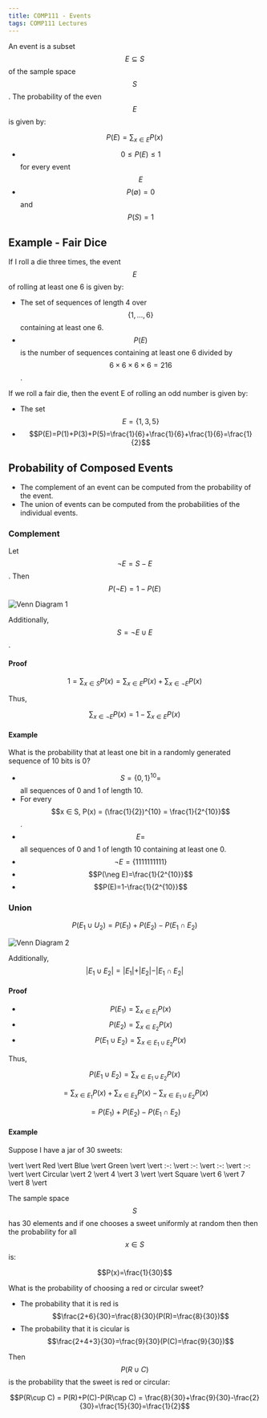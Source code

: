 ```yaml
---
title: COMP111 - Events
tags: COMP111 Lectures
---
```

An event is a subset $$E ⊆ S$$ of the sample space $$S$$. The probability of the even $$E$$ is given by:

$$P(E)=\sum_{x\in E}P(x)$$

* $$0 ≤ P(E) ≤ 1$$ for every event $$E$$
* $$P(\emptyset) = 0$$ and $$P(S) = 1$$

## Example - Fair Dice
If I roll a die three times, the event $$E$$ of rolling at least one 6 is given by:

* The set of sequences of length 4 over $$\{1,\ldots,6\}$$ containing at least one 6.
* $$P(E)$$ is the number of sequences containing at least one 6 divided by $$6\times6\times6\times6=216$$.

If we roll a fair die, then the event E of rolling an odd number is given by:

* The set $$E=\{1,3,5\}$$
* $$P(E)=P(1)+P(3)+P(5)=\frac{1}{6}+\frac{1}{6}+\frac{1}{6}=\frac{1}{2}$$

## Probability of Composed Events
* The complement of an event can be computed from the probability of the event.
* The union of events can be computed from the probabilities of the individual events.

### Complement
Let $$\neg E = S - E$$. Then $$P(\neg E)=1-P(E)$$

![Venn Diagram 1]({{site.baseurl}}/assets/COMP111/Lectures/2020-11-18-2-1.png)

Additionally, $$S=\neg E\cup E$$.

#### Proof
$$1=\sum_{x\in S}P(x)=\sum_{x\in E}P(x)+\sum_{x\in \neg E}P(x)$$

Thus,

$$\sum_{x\in\neg E}P(x)=1-\sum_{x\in E}P(x)$$

#### Example
What is the probability that at least one bit in a randomly generated sequence of 10 bits is 0?

* $$S = \{0, 1\}^{10} =$$ all sequences of 0 and 1 of length 10.
* For every $$x ∈ S, P(x) = (\frac{1}{2})^{10} = \frac{1}{2^{10}}$$.
* $$E =$$ all sequences of 0 and 1 of length 10 containing at least one 0.
* $$\neg E=\{1111111111\}$$
* $$P(\neg E)=\frac{1}{2^{10}}$$
* $$P(E)=1-\frac{1}{2^{10}}$$

### Union
$$P(E_1\cup U_2)=P(E_1)+P(E_2)-P(E_1\cap E_2)$$

![Venn Diagram 2]({{site.baseurl}}/assets/COMP111/Lectures/2020-11-18-2-2.png)

Additionally, $$\vert E_1\cup E_2\vert  = \vert E_1\vert +\vert E_2\vert -\vert E_1\cap E_2\vert $$

#### Proof

* $$P(E_1)=\sum_{x\in E_1}P(x)$$
* $$P(E_2)=\sum_{x\in E_2}P(x)$$
* $$P(E_1\cup E_2)=\sum_{x\in E_1\cup E_2}P(x)$$

Thus,

$$P(E_1\cup E_2)=\sum_{x\in E_1\cup E_2}P(x)$$

$$=\sum_{x\in E_1}P(x)+\sum_{x\in E_3}P(x)-\sum_{x\in E_1\cup E_2}P(x)$$

$$=P(E_1)+P(E_2)-P(E_1\cap E_2)$$

#### Example
Suppose I have a jar of 30 sweets:

\vert  \vert  Red \vert  Blue \vert  Green \vert 
\vert  :-: \vert  :-: \vert  :-: \vert  :-: \vert 
\vert  Circular \vert  2 \vert  4 \vert  3 \vert 
\vert  Square \vert  6 \vert  7 \vert  8 \vert 

The sample space $$S$$ has 30 elements and if one chooses a sweet uniformly at random then then the probability for all $$x\in S$$ is:

$$P(x)=\frac{1}{30}$$

What is the probability of choosing a red or circular sweet?

* The probability that it is red is $$\frac{2+6}{30}=\frac{8}{30}(P(R)=\frac{8}{30})$$
* The probability that it is cicular is $$\frac{2+4+3}{30}=\frac{9}{30}(P(C)=\frac{9}{30})$$

Then $$P(R\cup C)$$ is the probability that the sweet is red or circular:

$$P(R\cup C) = P(R)+P(C)-P(R\cap C) = \frac{8}{30}+\frac{9}{30}-\frac{2}{30}=\frac{15}{30}=\frac{1}{2}$$
